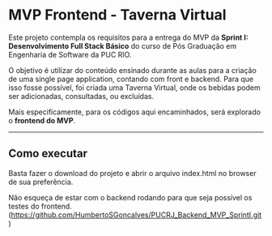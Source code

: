 # MVP Frontend - Taverna Virtual

Este projeto contempla os requisitos para a entrega do MVP da **Sprint I: Desenvolvimento Full Stack Básico** do curso de Pós Graduação em Engenharia de Software da PUC RIO.

O objetivo é utilizar do conteúdo ensinado durante as aulas para a criação de uma single page application, contando com front e backend. Para que isso fosse possível, foi criada uma Taverna Virtual, onde os bebidas podem ser adicionadas, consultadas, ou excluídas.

Mais especificamente, para os códigos aqui encaminhados, será explorado o **frontend do MVP**.

---
## Como executar

Basta fazer o download do projeto e abrir o arquivo index.html no browser de sua preferência.

Não esqueça de estar com o backend rodando para que seja possível os testes do frontend. (https://github.com/HumbertoSGoncalves/PUCRJ_Backend_MVP_SprintI.git)
